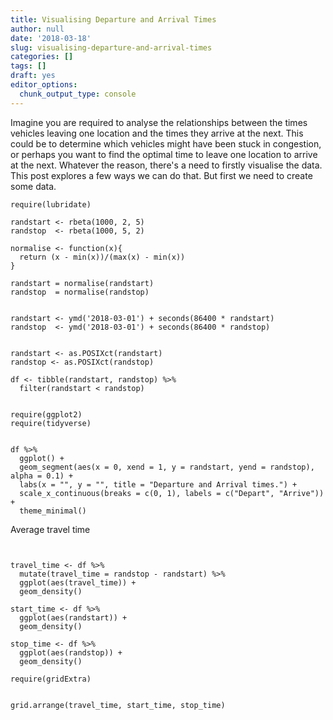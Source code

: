 ```yaml
---
title: Visualising Departure and Arrival Times
author: null
date: '2018-03-18'
slug: visualising-departure-and-arrival-times
categories: []
tags: []
draft: yes
editor_options: 
  chunk_output_type: console
---
```



Imagine you are required to analyse the relationships between the times vehicles leaving one location and the times they arrive at the next.  This could be to determine which vehicles might have been stuck in congestion, or perhaps you want to find the optimal time to leave one location to arrive at the next.  Whatever the reason, there's a need to firstly visualise the data.  This post explores a few ways we can do that.  But first we need to create some data.


```{r}
require(lubridate)

randstart <- rbeta(1000, 2, 5)
randstop  <- rbeta(1000, 5, 2)

normalise <- function(x){
  return (x - min(x))/(max(x) - min(x))
}

randstart = normalise(randstart)
randstop  = normalise(randstop)


randstart <- ymd('2018-03-01') + seconds(86400 * randstart)
randstop  <- ymd('2018-03-01') + seconds(86400 * randstop)


randstart <- as.POSIXct(randstart)
randstop <- as.POSIXct(randstop)

df <- tibble(randstart, randstop) %>% 
  filter(randstart < randstop)


```




```{r}
require(ggplot2)
require(tidyverse)


df %>%
  ggplot() +
  geom_segment(aes(x = 0, xend = 1, y = randstart, yend = randstop), alpha = 0.1) +
  labs(x = "", y = "", title = "Departure and Arrival times.") +
  scale_x_continuous(breaks = c(0, 1), labels = c("Depart", "Arrive")) +
  theme_minimal() 

```


Average travel time
```{r}


travel_time <- df %>% 
  mutate(travel_time = randstop - randstart) %>% 
  ggplot(aes(travel_time)) +
  geom_density()

start_time <- df %>% 
  ggplot(aes(randstart)) +
  geom_density()

stop_time <- df %>% 
  ggplot(aes(randstop)) +
  geom_density()

require(gridExtra)


grid.arrange(travel_time, start_time, stop_time)

```




